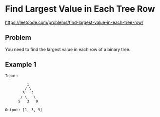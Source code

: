 # Find Largest Value in Each Tree Row

https://leetcode.com/problems/find-largest-value-in-each-tree-row/

## Problem

You need to find the largest value in each row of a binary tree.

## Example 1

```
Input:

          1
         / \
        3   2
       / \   \
      5   3   9

Output: [1, 3, 9]
```
